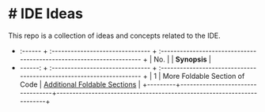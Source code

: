 # # IDE Ideas

This repo is a collection of ideas and concepts related to the IDE.

+ :------ + :------------------------------- + :-------------------------------------------------------------------- +
|  No.    |                                  | **Synopsis**                                                          |
+ ------: + :------------------------------- + :-------------------------------------------------------------------- +
|   1     | More Foldable Section of Code    | [Additional Foldable Sections](AbstractInternalStructureProvider.md)  |
+---------+----------------------------------+-----------------------------------------------------------------------+
